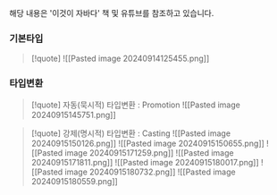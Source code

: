 
해당 내용은 '이것이 자바다' 책 및 유튜브를 참조하고 있습니다.

### 기본타입
>[!quote] 
>![[Pasted image 20240914125455.png]]

### 타입변환
>[!quote] 자동(묵시적) 타입변환 : Promotion
>![[Pasted image 20240915145751.png]]


>[!quote] 강제(명시적) 타입변환 : Casting
>![[Pasted image 20240915150126.png]]
>![[Pasted image 20240915150655.png]]
>![[Pasted image 20240915171259.png]]
>![[Pasted image 20240915171811.png]]
>![[Pasted image 20240915180017.png]]
>![[Pasted image 20240915180732.png]]
>![[Pasted image 20240915180559.png]]





